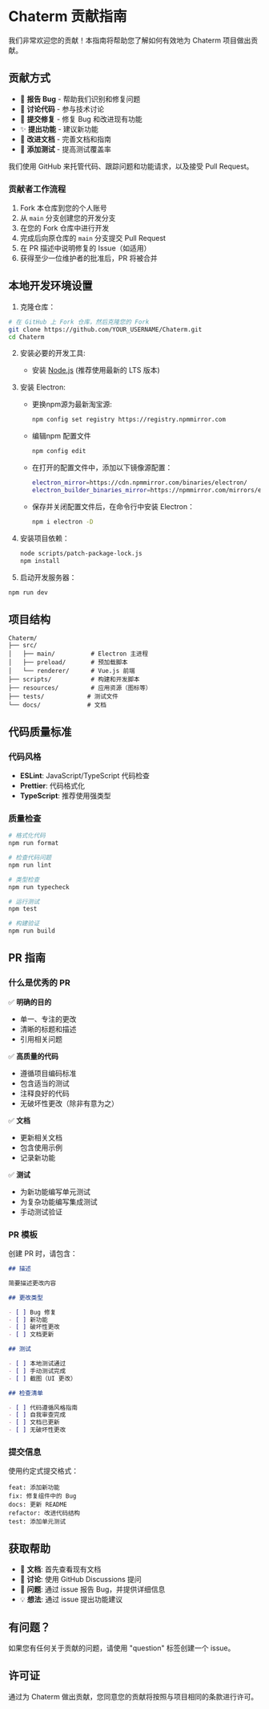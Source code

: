 # Chaterm 贡献指南

我们非常欢迎您的贡献！本指南将帮助您了解如何有效地为 Chaterm 项目做出贡献。

## 贡献方式

- 🐛 **报告 Bug** - 帮助我们识别和修复问题
- 💬 **讨论代码** - 参与技术讨论
- 🔧 **提交修复** - 修复 Bug 和改进现有功能
- ✨ **提出功能** - 建议新功能
- 📖 **改进文档** - 完善文档和指南
- 🧪 **添加测试** - 提高测试覆盖率

我们使用 GitHub 来托管代码、跟踪问题和功能请求，以及接受 Pull Request。

### 贡献者工作流程

1. Fork 本仓库到您的个人账号
2. 从 `main` 分支创建您的开发分支
3. 在您的 Fork 仓库中进行开发
4. 完成后向原仓库的 `main` 分支提交 Pull Request
5. 在 PR 描述中说明修复的 Issue（如适用）
6. 获得至少一位维护者的批准后，PR 将被合并

## 本地开发环境设置

1. 克隆仓库：

```bash
# 在 GitHub 上 Fork 仓库，然后克隆您的 Fork
git clone https://github.com/YOUR_USERNAME/Chaterm.git
cd Chaterm
```

2. 安装必要的开发工具:
   - 安装 [Node.js](https://nodejs.org/) (推荐使用最新的 LTS 版本)

3. 安装 Electron:
   - 更换npm源为最新淘宝源:
     ```bash
     npm config set registry https://registry.npmmirror.com
     ```
   - 编辑npm 配置文件
     ```bash
     npm config edit
     ```
   - 在打开的配置文件中，添加以下镜像源配置：
     ```bash
     electron_mirror=https://cdn.npmmirror.com/binaries/electron/
     electron_builder_binaries_mirror=https://npmmirror.com/mirrors/electron-builder-binaries/
     ```
   - 保存并关闭配置文件后，在命令行中安装 Electron：
     ```bash
     npm i electron -D
     ```

4. 安装项目依赖：

   ```bash
   node scripts/patch-package-lock.js
   npm install
   ```

5. 启动开发服务器：

```bash
npm run dev
```

## 项目结构

```
Chaterm/
├── src/
│   ├── main/          # Electron 主进程
│   ├── preload/       # 预加载脚本
│   └── renderer/      # Vue.js 前端
├── scripts/           # 构建和开发脚本
├── resources/         # 应用资源（图标等）
├── tests/            # 测试文件
└── docs/             # 文档
```

## 代码质量标准

### 代码风格

- **ESLint**: JavaScript/TypeScript 代码检查
- **Prettier**: 代码格式化
- **TypeScript**: 推荐使用强类型

### 质量检查

```bash
# 格式化代码
npm run format

# 检查代码问题
npm run lint

# 类型检查
npm run typecheck

# 运行测试
npm test

# 构建验证
npm run build
```

## PR 指南

### 什么是优秀的 PR

✅ **明确的目的**

- 单一、专注的更改
- 清晰的标题和描述
- 引用相关问题

✅ **高质量的代码**

- 遵循项目编码标准
- 包含适当的测试
- 注释良好的代码
- 无破坏性更改（除非有意为之）

✅ **文档**

- 更新相关文档
- 包含使用示例
- 记录新功能

✅ **测试**

- 为新功能编写单元测试
- 为复杂功能编写集成测试
- 手动测试验证

### PR 模板

创建 PR 时，请包含：

```markdown
## 描述

简要描述更改内容

## 更改类型

- [ ] Bug 修复
- [ ] 新功能
- [ ] 破坏性更改
- [ ] 文档更新

## 测试

- [ ] 本地测试通过
- [ ] 手动测试完成
- [ ] 截图（UI 更改）

## 检查清单

- [ ] 代码遵循风格指南
- [ ] 自我审查完成
- [ ] 文档已更新
- [ ] 无破坏性更改
```

### 提交信息

使用约定式提交格式：

```
feat: 添加新功能
fix: 修复组件中的 Bug
docs: 更新 README
refactor: 改进代码结构
test: 添加单元测试
```

## 获取帮助

- 📝 **文档**: 首先查看现有文档
- 💬 **讨论**: 使用 GitHub Discussions 提问
- 🐛 **问题**: 通过 issue 报告 Bug，并提供详细信息
- 💡 **想法**: 通过 issue 提出功能建议

## 有问题？

如果您有任何关于贡献的问题，请使用 "question" 标签创建一个 issue。

## 许可证

通过为 Chaterm 做出贡献，您同意您的贡献将按照与项目相同的条款进行许可。
